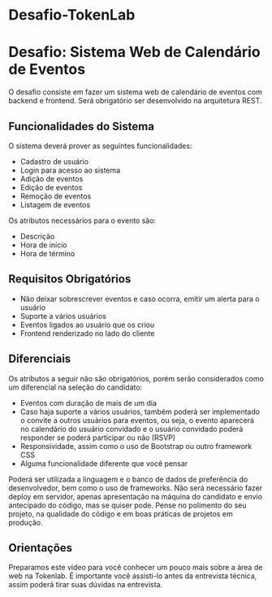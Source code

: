 # Desafio-TokenLab

# Desafio: Sistema Web de Calendário de Eventos

O desafio consiste em fazer um sistema web de calendário de eventos com backend e frontend. Será obrigatório ser desenvolvido na arquitetura REST.

## Funcionalidades do Sistema

O sistema deverá prover as seguintes funcionalidades:

- Cadastro de usuário
- Login para acesso ao sistema
- Adição de eventos
- Edição de eventos
- Remoção de eventos
- Listagem de eventos

Os atributos necessários para o evento são:

- Descrição
- Hora de início
- Hora de término

## Requisitos Obrigatórios

- Não deixar sobrescrever eventos e caso ocorra, emitir um alerta para o usuário
- Suporte a vários usuários
- Eventos ligados ao usuário que os criou
- Frontend renderizado no lado do cliente

## Diferenciais

Os atributos a seguir não são obrigatórios, porém serão considerados como um diferencial na seleção do candidato:

- Eventos com duração de mais de um dia
- Caso haja suporte a vários usuários, também poderá ser implementado o convite a outros usuários para eventos, ou seja, o evento aparecerá no calendário do usuário convidado e o usuário convidado poderá responder se poderá participar ou não (RSVP)
- Responsividade, assim como o uso de Bootstrap ou outro framework CSS
- Alguma funcionalidade diferente que você pensar

Poderá ser utilizada a linguagem e o banco de dados de preferência do desenvolvedor, bem como o uso de frameworks. Não será necessário fazer deploy em servidor, apenas apresentação na máquina do candidato e envio antecipado do código, mas se quiser pode. Pense no polimento do seu projeto, na qualidade do código e em boas práticas de projetos em produção.

## Orientações

Preparamos este vídeo para você conhecer um pouco mais sobre a área de web na Tokenlab. É importante você assisti-lo antes da entrevista técnica, assim poderá tirar suas dúvidas na entrevista.

